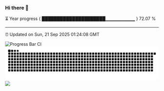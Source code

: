 ### Hi there 👋

⏳ Year progress { █████████████████████▁▁▁▁▁▁▁▁▁ } 72.07 %

---

⏰ Updated on Sun, 21 Sep 2025 01:24:08 GMT

![Progress Bar CI](https://github.com/liununu/liununu/workflows/Progress%20Bar%20CI/badge.svg)![](https://raw.githubusercontent.com/L1cardo/L1cardo/main/assets/github-contribution-grid-snake.svg)![](https://raw.githubusercontent.com/seesaws/seesaws/main/assets/github-contribution-grid-snake.svg)
